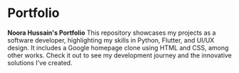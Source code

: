 # Portfolio
**Noora Hussain's Portfolio**  This repository showcases my projects as a software developer, highlighting my skills in Python, Flutter, and UI/UX design. It includes a Google homepage clone using HTML and CSS, among other works. Check it out to see my development journey and the innovative solutions I've created.
